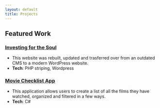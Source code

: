 ```yaml
---
layout: default
title: Projects
---
```


## Featured Work  

### [Investing for the Soul](https://investingforthesoul.com)  
- This website was rebuilt, updated and trasferred over from an outdated CMS to a modern WordPress website.  
- **Tech**: PHP striping, Wordpress  

### [Movie Checklist App](https://github.com/nolanhotrum/MoviesWatchedApp)  
- This application allows users to create a list of all the films they have watched, organized and filtered in a few ways.
- **Tech**: C#
